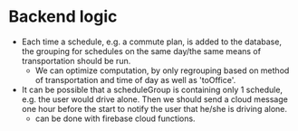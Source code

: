 # Backend logic

- Each time a schedule, e.g. a commute plan, is added to the database, the grouping for schedules on the same day/the same means of transportation should be run.
  - We can optimize computation, by only regrouping based on method of transportation and time of day as well as 'toOffice'.
- It can be possible that a scheduleGroup is containing only 1 schedule, e.g. the user would drive alone. Then we should send a cloud message one hour before the start to notify the user that he/she is driving alone.
  - can be done with firebase cloud functions.
